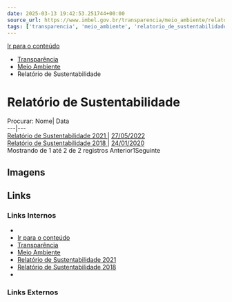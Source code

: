 ```yaml
---
date: 2025-03-13 19:42:53.251744+00:00
source_url: https://www.imbel.gov.br/transparencia/meio_ambiente/relatorio_de_sustentabilidade
tags: ['transparencia', 'meio_ambiente', 'relatorio_de_sustentabilidade']
---
```


[](https://www.imbel.gov.br/transparencia/meio_ambiente/relatorio_de_sustentabilidade)
[Ir para o conteúdo](https://www.imbel.gov.br/transparencia/meio_ambiente/relatorio_de_sustentabilidade#conteudo)
  * [ Transparência](https://www.imbel.gov.br/transparencia)
  * [ Meio Ambiente](https://www.imbel.gov.br/transparencia/meio_ambiente)
  * Relatório de Sustentabilidade


# Relatório de Sustentabilidade
Procurar:
Nome| Data  
---|---  
[ Relatório de Sustentabilidade 2021 ](https://www.imbel.gov.br/storage/transparencia/1684762791.pdf) | [27/05/2022](https://www.imbel.gov.br/storage/transparencia/1684762791.pdf)  
[ Relatório de Sustentabilidade 2018 ](https://www.imbel.gov.br/storage/transparencia/1684762842.pdf) | [24/01/2020](https://www.imbel.gov.br/storage/transparencia/1684762842.pdf)  
Mostrando de 1 até 2 de 2 registros
Anterior1Seguinte
[ ](https://www.imbel.gov.br/transparencia/meio_ambiente/relatorio_de_sustentabilidade#home)


## Imagens



## Links

### Links Internos

- [](https://www.imbel.gov.br/transparencia/meio_ambiente/relatorio_de_sustentabilidade)
- [Ir para o conteúdo](https://www.imbel.gov.br/transparencia/meio_ambiente/relatorio_de_sustentabilidade#conteudo)
- [Transparência](https://www.imbel.gov.br/transparencia)
- [Meio Ambiente](https://www.imbel.gov.br/transparencia/meio_ambiente)
- [Relatório de Sustentabilidade 2021](https://www.imbel.gov.br/storage/transparencia/1684762791.pdf)
- [Relatório de Sustentabilidade 2018](https://www.imbel.gov.br/storage/transparencia/1684762842.pdf)
- [](https://www.imbel.gov.br/transparencia/meio_ambiente/relatorio_de_sustentabilidade#home)

### Links Externos


